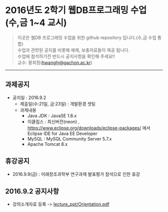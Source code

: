 # 2016년도 2학기 웹DB프로그래밍 수업 (수,금 1~4 교시)
> 이곳은 웹DB 프로그래밍 수업을 위한 github repository 입니다.(수,금 수업 통합)<BR>
> 수업과 관련된 공지를 비롯해 예제, 보충자료들이 제공 됩니다.<BR>
> 수업에 참석하기전 반드시 공지사항을 확인해 주세요!!<BR>
> 교수: 황희정(hwanghj@gachon.ac.kr)
<HR>

## 과제공지
* 공지일 : 2016.9.2
  * 제출일(수:21일, 금:23일) : 개발환경 셋팅
  * 과제내용
    * Java JDK : JavaSE 1.8.x
    * 이클립스 : 최신버전(neon) , https://www.eclipse.org/downloads/eclipse-packages/ 에서 Eclipse IDE for Java EE Developer
    * MySQL : MySQL Community Server 5.7.x
    * Apache Tomcat 8.x

## 휴강공지
* 2016.9.9(금) : 미래창조과학부 연구과제 발표평가 참석으로 인한 휴강

## 2016.9.2 공지사항
* 강의소개자료 등록 -> [lecture_ppt/Orientation.pdf](lecture_ppt/Orientation.pdf)
